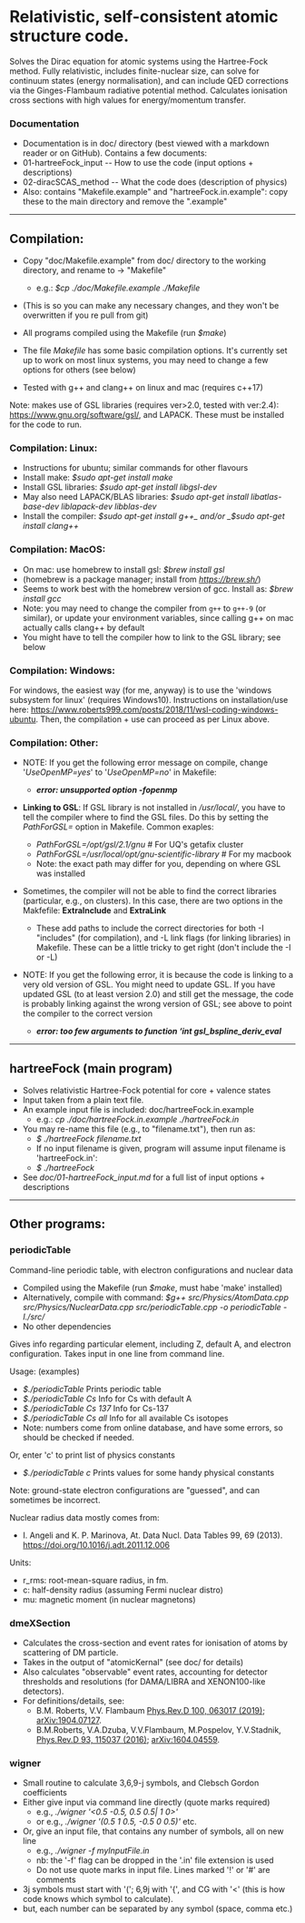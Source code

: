 # Relativistic, self-consistent atomic structure code.

Solves the Dirac equation for atomic systems using the Hartree-Fock method.
Fully relativistic, includes finite-nuclear size, can solve for continuum states (energy normalisation), and can include QED corrections via the Ginges-Flambaum radiative potential method. Calculates ionisation cross sections with high values for energy/momentum transfer.


### Documentation

 * Documentation is in doc/ directory (best viewed with a markdown reader or on GitHub). Contains a few documents:
 * 01-hartreeFock_input -- How to use the code (input options + descriptions)
 * 02-diracSCAS_method  -- What the code does (description of physics)
 * Also: contains "Makefile.example" and "hartreeFock.in.example": copy these to the main directory and remove the ".example"

--------------------------------------------------------------------------------

## Compilation:

 * Copy "doc/Makefile.example" from doc/ directory to the working directory, and rename to -> "Makefile"
    * e.g.: _$cp ./doc/Makefile.example ./Makefile_
 * (This is so you can make any necessary changes, and they won't be overwritten if you re pull from git)

 * All programs compiled using the Makefile (run _$make_)
 * The file _Makefile_ has some basic compilation options. It's currently set up to work on most linux systems, you may need to change a few options for others (see below)
 * Tested with g++ and clang++ on linux and mac (requires c++17)

Note: makes use of GSL libraries (requires ver>2.0, tested with ver:2.4): https://www.gnu.org/software/gsl/, and LAPACK. These must be installed for the code to run.


### Compilation: Linux:

  * Instructions for ubuntu; similar commands for other flavours
  * Install make: _$sudo apt-get install make_
  * Install GSL libraries: _$sudo apt-get install libgsl-dev_
  * May also need LAPACK/BLAS libraries: _$sudo apt-get install libatlas-base-dev liblapack-dev libblas-dev_
  * Install the compiler: _$sudo apt-get install g++_ and/or _$sudo apt-get install clang++_


### Compilation: MacOS:

  * On mac: use homebrew to install gsl: _$brew install gsl_
  * (homebrew is a package manager; install from _https://brew.sh/_)
  * Seems to work best with the homebrew version of gcc. Install as: _$brew install gcc_
  * Note: you may need to change the compiler from `g++` to `g++-9` (or similar), or update your environment variables, since calling g++ on mac actually calls clang++ by default
  * You might have to tell the compiler how to link to the GSL library; see below


### Compilation: Windows:

For windows, the easiest way (for me, anyway) is to use the 'windows subsystem for linux' (requires Windows10). Instructions on installation/use here: https://www.roberts999.com/posts/2018/11/wsl-coding-windows-ubuntu.
Then, the compilation + use can proceed as per Linux above.

### Compilation: Other:

 * NOTE: If you get the following error message on compile, change '_UseOpenMP=yes_' to '_UseOpenMP=no_' in Makefile:
   * **_error: unsupported option -fopenmp_**

 * **Linking to GSL**: If GSL library is not installed in _/usr/local/_, you have to tell the compiler where to find the GSL files. Do this by setting the _PathForGSL=_ option in Makefile. Common exaples:
   * _PathForGSL=/opt/gsl/2.1/gnu_  # For UQ's getafix cluster
   * _PathForGSL=/usr/local/opt/gnu-scientific-library_ # For my macbook
   * Note: the exact path may differ for you, depending on where GSL was installed

 * Sometimes, the compiler will not be able to find the correct libraries (particular, e.g., on clusters). In this case, there are two options in the Makfefile: **ExtraInclude** and **ExtraLink**
   * These add paths to include the correct directories for both -I "includes" (for compilation), and -L link flags (for linking libraries) in Makefile. These can be a little tricky to get right (don't include the -I or -L)

 * NOTE: If you get the following error, it is because the code is linking to a very old version of GSL. You might need to update GSL. If you have updated GSL (to at least version 2.0) and still get the message, the code is probably linking against the wrong version of GSL; see above to point the compiler to the correct version
   * **_error: too few arguments to function ‘int gsl_bspline_deriv_eval_**

--------------------------------------------------------------------------------

## hartreeFock (main program)

 * Solves relativistic Hartree-Fock potential for core + valence states
 * Input taken from a plain text file.
 * An example input file is included: doc/hartreeFock.in.example
    * e.g.: _cp ./doc/hartreeFock.in.example ./hartreeFock.in_
 * You may re-name this file (e.g., to "filename.txt"), then run as:
    * _$ ./hartreeFock filename.txt_
    * If no input filename is given, program will assume input filename is 'hartreeFock.in':
    * _$ ./hartreeFock_
 * See _doc/01-hartreeFock_input.md_ for a full list of input options + descriptions

--------------------------------------------------------------------------------

## Other programs:

### periodicTable

Command-line periodic table, with electron configurations and nuclear data

 * Compiled using the Makefile (run _$make_, must habe 'make' installed)
 * Alternatively, compile with command:
_$g++ src/Physics/AtomData.cpp src/Physics/NuclearData.cpp src/periodicTable.cpp -o periodicTable -I./src/_
 * No other dependencies

Gives info regarding particular element, including Z, default A, and electron configuration.
Takes input in one line from command line.

Usage: (examples)
 * _$./periodicTable_           Prints periodic table
 * _$./periodicTable Cs_        Info for Cs with default A
 * _$./periodicTable Cs 137_    Info for Cs-137
 * _$./periodicTable Cs all_    Info for all available Cs isotopes
 * Note: numbers come from online database, and have some errors,
so should be checked if needed.

 Or, enter 'c' to print list of physics constants
  * _$./periodicTable c_        Prints values for some handy physical constants

Note: ground-state electron configurations are "guessed", and can sometimes be incorrect.

Nuclear radius data mostly comes from:
 * I. Angeli and K. P. Marinova, At. Data Nucl. Data Tables 99, 69 (2013).
https://doi.org/10.1016/j.adt.2011.12.006

Units:
 * r_rms: root-mean-square radius, in fm.
 * c: half-density radius (assuming Fermi nuclear distro)
 * mu: magnetic moment (in nuclear magnetons)


### dmeXSection

 * Calculates the cross-section and event rates for ionisation of atoms
 by scattering of DM particle.
 * Takes in the output of "atomicKernal" (see doc/ for details)
 * Also calculates "observable" event rates, accounting for detector thresholds
 and resolutions (for DAMA/LIBRA and XENON100-like detectors).
 * For definitions/details, see:
   * B.M. Roberts, V.V. Flambaum
[Phys.Rev.D 100, 063017 (2019)](https://link.aps.org/doi/10.1103/PhysRevD.100.063017 "pay-walled");
[arXiv:1904.07127](https://arxiv.org/abs/1904.07127 "free download").
   * B.M.Roberts, V.A.Dzuba, V.V.Flambaum, M.Pospelov, Y.V.Stadnik,
[Phys.Rev.D 93, 115037 (2016)](https://link.aps.org/doi/10.1103/PhysRevD.93.115037 "pay-walled");
[arXiv:1604.04559](https://arxiv.org/abs/1604.04559 "free download").


### wigner

 * Small routine to calculate 3,6,9-j symbols, and Clebsch Gordon coefficients
 * Either give input via command line directly (quote marks required)
   * e.g., _./wigner '<0.5 -0.5, 0.5 0.5| 1 0>'_
   * or e.g., _./wigner '(0.5 1 0.5, -0.5 0 0.5)'_ etc.
 * Or, give an input file, that contains any number of symbols, all on new line
   * e.g., _./wigner -f myInputFile.in_
   * nb: the '-f' flag can be dropped in the '.in' file extension is used
   * Do not use quote marks in input file. Lines marked '!' or '#' are comments
 * 3j symbols must start with '('; 6,9j with '{', and CG with '<' (this is how code knows which symbol to calculate).
 * but, each number can be separated by any symbol (space, comma etc.)
